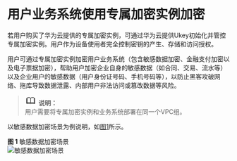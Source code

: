 # 用户业务系统使用专属加密实例加密<a name="dew_01_0013"></a>

若用户购买了华为云提供的专属加密实例，可通过华为云提供Ukey初始化并管控专属加密实例。用户作为设备使用者完全控制密钥的产生、存储和访问授权。

用户可通过专属加密实例加密用户业务系统（包含敏感数据加密、金融支付加密以及电子票据加密），帮助用户加密企业自身的敏感数据（如合同、交易、流水等）以及企业用户的敏感数据（用户身份证号码、手机号码等），以防止黑客攻破网络、拖库导致数据泄露、内部用户非法访问或篡改数据等风险。

>![](public_sys-resources/icon-note.gif) **说明：**   
>用户需要将专属加密实例和业务系统部署在同一个VPC组。  

以敏感数据加密场景为例说明，如[图1](#fig1797724131812)所示。

**图 1**  敏感数据加密场景<a name="fig1797724131812"></a>  
![](figures/敏感数据加密场景.png "敏感数据加密场景")

